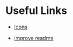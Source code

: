 # Useful Links

- [Icons](https://reactjsexample.com/skill-icons-beautiful-skills-icons-for-your-github-readme/)

- [improve readme](https://www.sitepoint.com/github-profile-readme/)
